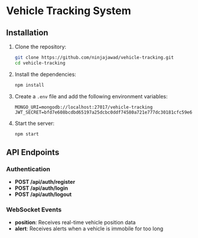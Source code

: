 # Vehicle Tracking System

## Installation

1. Clone the repository:
   ```bash
   git clone https://github.com/ninjajawad/vehicle-tracking.git
   cd vehicle-tracking
   ```

2. Install the dependencies:
   ```bash
   npm install
   ```

3. Create a `.env` file and add the following environment variables:
   ```
   MONGO_URI=mongodb://localhost:27017/vehicle-tracking
   JWT_SECRET=bfd7e608bcdbd65197a25dcbc0ddf74580a721e777dc30181cfc59e6c6a94b5de7f33b4d922d25eb36d1a5b5b26e9567426206b7477432ad5be6cac98013cf73
   ```

4. Start the server:
   ```bash
   npm start
   ```

## API Endpoints

### Authentication

- **POST /api/auth/register**
- **POST /api/auth/login**
- **POST /api/auth/logout**

### WebSocket Events

- **position**: Receives real-time vehicle position data
- **alert**: Receives alerts when a vehicle is immobile for too long
